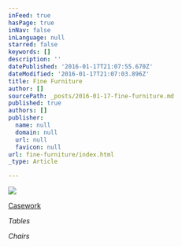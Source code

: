 ```yaml
---
inFeed: true
hasPage: true
inNav: false
inLanguage: null
starred: false
keywords: []
description: ''
datePublished: '2016-01-17T21:07:55.670Z'
dateModified: '2016-01-17T21:07:03.896Z'
title: Fine Furniture
author: []
sourcePath: _posts/2016-01-17-fine-furniture.md
published: true
authors: []
publisher:
  name: null
  domain: null
  url: null
  favicon: null
url: fine-furniture/index.html
_type: Article

---
```

![](https://s3-us-west-2.amazonaws.com/the-grid-img/p/53508e218c599115823911ac724d90ceddc65ec0.jpg)

[Casework][0]

_Tables_

_Chairs_

[0]: null